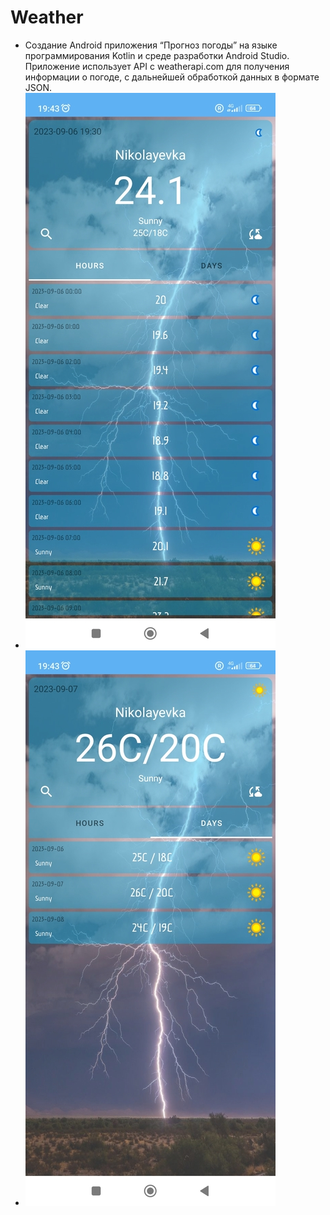 # Weather
* Cоздание Android приложения “Прогноз погоды” на языке программирования Kotlin и среде разработки Android Studio. Приложение использует  API с weatherapi.com для получения информации о погоде, с дальнейшей обработкой данных в формате JSON.
* ![](https://github.com/leshukav/Weather/blob/master/8_com.example.weatherapi.jpg)
* ![](https://github.com/leshukav/Weather/blob/master/com.example.weatherapi.jpg)
